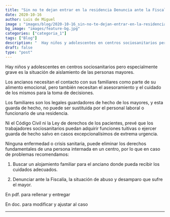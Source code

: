 ```yaml
---
title: "Sin no te dejan entrar en la residencia Denuncia ante la Fiscalía"
date: 2020-10-16
author: Luis de Miguel
image : "images/blog/2020-10-16_sin-no-te-dejan-entrar-en-la-residencia-denuncia-ante-la-fiscalía_0.jpg"
bg_image: "images/feature-bg.jpg"
categories: ["categoria_1"]
tags: ["Blog"]
description: "  Hay niños y adolescentes en centros sociosanitarios pero especialmente grave es la situación de ai..."
draft: false
type: "post"
---
```

Hay niños y adolescentes en centros sociosanitarios pero especialmente grave es la situación de aislamiento de las personas mayores.

Los ancianos necesitan el contacto con sus familiares como parte de su alimento emocional, pero también necesitan el asesoramiento y el cuidado de los mismos para la toma de decisiones.

Los familiares son los legales guardadores de hecho de los mayores, y esta guarda de hecho, no puede ser sustituida por el personal laboral o funcionario de una residencia.

Ni el Código Civil ni la Ley de derechos de los pacientes, prevé que los trabajadores sociosanitarios puedan adquirir funciones tuitivas o ejercer guarda de hecho salvo en casos excepcionalísimos de extrema urgencia.

Ninguna enfermedad o crisis sanitaria, puede eliminar los derechos fundamentales de una persona internada en un centro, por lo que en caso de problemas recomendamos:

1) Buscar un alojamiento familiar para el anciano donde pueda recibir los cuidados adecuados.

2) Denunciar ante la Fiscalía, la situación de abuso y desamparo que sufre el mayor.

En pdf. para rellenar y entregar

En doc. para modificar y ajustar al caso



<hr> 



